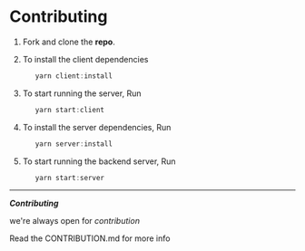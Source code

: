 # Contributing

1. Fork and clone the **repo**.

2. To install the client dependencies

   ```javascript
      yarn client:install
   ```

3. To start running the server, Run

   ```javascript
      yarn start:client
   ```

4. To install the server dependencies, Run

   ```javascript
      yarn server:install
   ```

5. To start running the backend server, Run

   ```javascript
      yarn start:server
   ```

---

**_Contributing_**

we're always open for _contribution_

Read the CONTRIBUTION.md for more info
